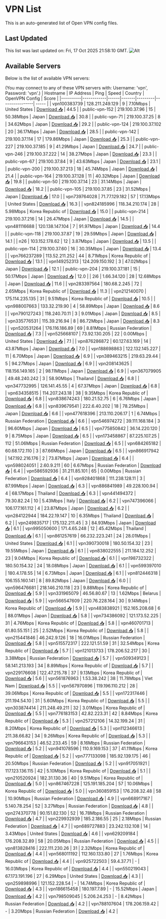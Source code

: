 # VPN List

This is an auto-generated list of Open VPN config files.

## Last Updated

This list was last updated on: Fri, 17 Oct 2025 21:58:10 GMT.
![Alt](https://repobeats.axiom.co/api/embed/186b98318ef1479477931607c1ad7d823f12451f.svg "Repobeats analytics image")

## Available Servers

Below is the list of available VPN servers:

(You may connect to any of these VPN servers with: Username: 'vpn', Password: 'vpn'.)
| Hostname | IP Address | Ping | Speed | Country | OpenVPN Config | Score |
|----------|------------|------|-------|---------|----------------| ----- |
| vpn100383739 | 128.211.249.129 | 9 | 7.10Mbps | United States | [Download 📥](./configs/server_0_US.ovpn) | 44.5 |
| public-vpn-152 | 219.100.37.96 | 15 | 50.38Mbps | Japan | [Download 📥](./configs/server_1_JP.ovpn) | 30.8 |
| public-vpn-71 | 219.100.37.25 | 8 | 34.62Mbps | Japan | [Download 📥](./configs/server_2_JP.ovpn) | 29.2 |
| public-vpn-124 | 219.100.37.102 | 20 | 36.17Mbps | Japan | [Download 📥](./configs/server_3_JP.ovpn) | 28.5 |
| public-vpn-142 | 219.100.37.114 | 17 | 179.86Mbps | Japan | [Download 📥](./configs/server_4_JP.ovpn) | 25.3 |
| public-vpn-227 | 219.100.37.185 | 9 | 41.29Mbps | Japan | [Download 📥](./configs/server_5_JP.ovpn) | 24.7 |
| public-vpn-246 | 219.100.37.222 | 14 | 38.27Mbps | Japan | [Download 📥](./configs/server_6_JP.ovpn) | 23.3 |
| public-vpn-67 | 219.100.37.84 | 9 | 43.63Mbps | Japan | [Download 📥](./configs/server_7_JP.ovpn) | 23.1 |
| public-vpn-200 | 219.100.37.213 | 18 | 45.74Mbps | Japan | [Download 📥](./configs/server_8_JP.ovpn) | 21.4 |
| public-vpn-164 | 219.100.37.128 | 11 | 40.32Mbps | Japan | [Download 📥](./configs/server_9_JP.ovpn) | 19.8 |
| public-vpn-50 | 219.100.37.14 | 23 | 31.14Mbps | Japan | [Download 📥](./configs/server_10_JP.ovpn) | 18.2 |
| public-vpn-105 | 219.100.37.85 | 23 | 31.52Mbps | Japan | [Download 📥](./configs/server_11_JP.ovpn) | 17.0 |
| vpn739764028 | 71.77.129.182 | 57 | 17.13Mbps | United States | [Download 📥](./configs/server_12_US.ovpn) | 16.3 |
| vpn824185996 | 118.34.210.174 | 28 | 5.98Mbps | Korea Republic of | [Download 📥](./configs/server_13_KR.ovpn) | 15.0 |
| public-vpn-214 | 219.100.37.216 | 14 | 26.47Mbps | Japan | [Download 📥](./configs/server_14_JP.ovpn) | 14.5 |
| vpn481116688 | 120.138.147.104 | 7 | 91.97Mbps | Japan | [Download 📥](./configs/server_15_JP.ovpn) | 14.4 |
| public-vpn-118 | 219.100.37.87 | 19 | 29.59Mbps | Japan | [Download 📥](./configs/server_16_JP.ovpn) | 14.1 |
| n26 | 103.152.178.62 | 12 | 3.87Mbps | Japan | [Download 📥](./configs/server_17_JP.ovpn) | 13.5 |
| public-vpn-114 | 219.100.37.60 | 16 | 30.35Mbps | Japan | [Download 📥](./configs/server_18_JP.ovpn) | 13.4 |
| vpn766237289 | 113.52.211.252 | 44 | 8.71Mbps | Korea Republic of | [Download 📥](./configs/server_19_KR.ovpn) | 13.1 |
| vpn149252313 | 124.209.150.192 | 3 | 47.02Mbps | Japan | [Download 📥](./configs/server_20_JP.ovpn) | 12.1 |
| public-vpn-204 | 219.100.37.181 | 15 | 50.17Mbps | Japan | [Download 📥](./configs/server_21_JP.ovpn) | 12.0 |
| 2i6 | 1.66.34.120 | 28 | 12.68Mbps | Japan | [Download 📥](./configs/server_22_JP.ovpn) | 11.6 |
| vpn283397564 | 180.68.2.245 | 72 | 2.65Mbps | Korea Republic of | [Download 📥](./configs/server_23_KR.ovpn) | 11.3 |
| vpn212140070 | 175.114.235.135 | 31 | 9.51Mbps | Korea Republic of | [Download 📥](./configs/server_24_KR.ovpn) | 10.5 |
| vpn988007663 | 133.32.219.90 | 4 | 58.89Mbps | Japan | [Download 📥](./configs/server_25_JP.ovpn) | 8.6 |
| vpn790127243 | 118.240.70.11 | 3 | 9.01Mbps | Japan | [Download 📥](./configs/server_26_JP.ovpn) | 8.5 |
| vpn335776531 | 115.39.216.94 | 8 | 86.72Mbps | Japan | [Download 📥](./configs/server_27_JP.ovpn) | 8.3 |
| vpn520531264 | 176.116.186.89 | 69 | 8.81Mbps | Russian Federation | [Download 📥](./configs/server_28_RU.ovpn) | 7.3 |
| vpn525668107 | 73.92.130.205 | 22 | 0.00Mbps | United States | [Download 📥](./configs/server_29_US.ovpn) | 7.1 |
| vpn876286872 | 60.127.63.169 | 14 | 43.87Mbps | Japan | [Download 📥](./configs/server_30_JP.ovpn) | 7.0 |
| vpn188698863 | 122.132.145.227 | 11 | 6.70Mbps | Japan | [Download 📥](./configs/server_31_JP.ovpn) | 6.9 |
| vpn389463215 | 219.63.29.44 | 5 | 94.27Mbps | Japan | [Download 📥](./configs/server_32_JP.ovpn) | 6.9 |
| vpn208143625 | 118.156.149.165 | 2 | 98.11Mbps | Japan | [Download 📥](./configs/server_33_JP.ovpn) | 6.9 |
| vpn367079905 | 49.48.240.242 | 3 | 58.90Mbps | Thailand | [Download 📥](./configs/server_34_TH.ovpn) | 6.8 |
| vpn347732995 | 126.141.45.55 | 4 | 67.37Mbps | Japan | [Download 📥](./configs/server_35_JP.ovpn) | 6.8 |
| vpn634358515 | 114.207.243.18 | 38 | 9.35Mbps | Korea Republic of | [Download 📥](./configs/server_36_KR.ovpn) | 6.8 |
| vpn838674243 | 180.21.52.75 | 6 | 6.76Mbps | Japan | [Download 📥](./configs/server_37_JP.ovpn) | 6.8 |
| vpn839679541 | 222.6.40.202 | 18 | 78.25Mbps | Japan | [Download 📥](./configs/server_38_JP.ovpn) | 6.6 |
| vpn477618396 | 213.110.206.17 | 1 | 6.74Mbps | Russian Federation | [Download 📥](./configs/server_39_RU.ovpn) | 6.6 |
| vpn546974272 | 39.111.168.184 | 3 | 96.60Mbps | Japan | [Download 📥](./configs/server_40_JP.ovpn) | 6.5 |
| vpn775850842 | 36.14.220.120 | 9 | 8.75Mbps | Japan | [Download 📥](./configs/server_41_JP.ovpn) | 6.5 |
| vpn173458867 | 87.225.107.25 | 112 | 51.06Mbps | Russian Federation | [Download 📥](./configs/server_42_RU.ovpn) | 6.5 |
| vpn684265182 | 60.68.172.110 | 3 | 87.66Mbps | Japan | [Download 📥](./configs/server_43_JP.ovpn) | 6.5 |
| vpn866917942 | 147.192.216.176 | 2 | 73.87Mbps | Japan | [Download 📥](./configs/server_44_JP.ovpn) | 6.4 |
| vpn598024051 | 2.60.9.211 | 60 | 6.67Mbps | Russian Federation | [Download 📥](./configs/server_45_RU.ovpn) | 6.4 |
| vpn586592936 | 31.211.85.101 | 65 | 0.00Mbps | Russian Federation | [Download 📥](./configs/server_46_RU.ovpn) | 6.4 |
| vpn928401868 | 111.238.128.11 | 3 | 87.99Mbps | Japan | [Download 📥](./configs/server_47_JP.ovpn) | 6.3 |
| vpn886841989 | 49.228.100.94 | 4 | 68.17Mbps | Thailand | [Download 📥](./configs/server_48_TH.ovpn) | 6.3 |
| vpn441494372 | 79.30.82.24 | 10 | 5.43Mbps | Italy | [Download 📥](./configs/server_49_IT.ovpn) | 6.2 |
| vpn747396066 | 106.177.161.112 | 4 | 23.87Mbps | Japan | [Download 📥](./configs/server_50_JP.ovpn) | 6.2 |
| vpn284122944 | 184.22.19.147 | 10 | 6.35Mbps | Thailand | [Download 📥](./configs/server_51_TH.ovpn) | 6.2 |
| vpn249835717 | 175.132.211.45 | 3 | 84.93Mbps | Japan | [Download 📥](./configs/server_52_JP.ovpn) | 6.1 |
| vpn995050600 | 171.4.65.248 | 12 | 45.42Mbps | Thailand | [Download 📥](./configs/server_53_TH.ovpn) | 6.1 |
| vpn861257619 | 66.232.223.241 | 24 | 28.01Mbps | United States | [Download 📥](./configs/server_54_US.ovpn) | 6.1 |
| vpn390730018 | 180.50.154.32 | 23 | 19.55Mbps | Japan | [Download 📥](./configs/server_55_JP.ovpn) | 6.1 |
| vpn838022555 | 211.184.12.252 | 23 | 9.04Mbps | Korea Republic of | [Download 📥](./configs/server_56_KR.ovpn) | 6.1 |
| vpn198732322 | 180.50.154.32 | 24 | 18.08Mbps | Japan | [Download 📥](./configs/server_57_JP.ovpn) | 6.1 |
| vpn599397010 | 180.4.178.55 | 14 | 6.73Mbps | Japan | [Download 📥](./configs/server_58_JP.ovpn) | 6.1 |
| vpn812446318 | 106.155.160.141 | 8 | 89.82Mbps | Japan | [Download 📥](./configs/server_59_JP.ovpn) | 6.0 |
| vpn596476681 | 218.146.210.118 | 23 | 9.88Mbps | Korea Republic of | [Download 📥](./configs/server_60_KR.ovpn) | 5.9 |
| vpn331965079 | 46.56.80.67 | 13 | 1.62Mbps | Belarus | [Download 📥](./configs/server_61_BY.ovpn) | 5.9 |
| vpn566547609 | 220.76.228.164 | 30 | 9.14Mbps | Korea Republic of | [Download 📥](./configs/server_62_KR.ovpn) | 5.9 |
| vpn483838921 | 152.165.208.68 | 6 | 88.01Mbps | Japan | [Download 📥](./configs/server_63_JP.ovpn) | 5.8 |
| vpn734386092 | 121.173.52.225 | 31 | 4.76Mbps | Korea Republic of | [Download 📥](./configs/server_64_KR.ovpn) | 5.8 |
| vpn460701713 | 61.80.55.151 | 25 | 2.52Mbps | Korea Republic of | [Download 📥](./configs/server_65_KR.ovpn) | 5.8 |
| vpn215441846 | 46.242.9.126 | 18 | 16.01Mbps | Russian Federation | [Download 📥](./configs/server_66_RU.ovpn) | 5.8 |
| vpn515572317 | 222.121.51.59 | 31 | 32.54Mbps | Korea Republic of | [Download 📥](./configs/server_67_KR.ovpn) | 5.7 |
| vpn121013733 | 178.206.52.217 | 30 | 3.38Mbps | Russian Federation | [Download 📥](./configs/server_68_RU.ovpn) | 5.7 |
| vpn509349123 | 58.141.213.193 | 34 | 8.89Mbps | Korea Republic of | [Download 📥](./configs/server_69_KR.ovpn) | 5.7 |
| vpn229176608 | 122.47.215.78 | 37 | 9.13Mbps | Korea Republic of | [Download 📥](./configs/server_70_KR.ovpn) | 5.6 |
| vpn561876963 | 1.53.38.242 | 38 | 11.78Mbps | Viet Nam | [Download 📥](./configs/server_71_VN.ovpn) | 5.5 |
| vpn567970896 | 119.196.110.212 | 28 | 39.06Mbps | Korea Republic of | [Download 📥](./configs/server_72_KR.ovpn) | 5.5 |
| vpn172317446 | 211.194.54.10 | 31 | 5.60Mbps | Korea Republic of | [Download 📥](./configs/server_73_KR.ovpn) | 5.5 |
| vpn303874414 | 211.248.49.211 | 32 | 3.01Mbps | Korea Republic of | [Download 📥](./configs/server_74_KR.ovpn) | 5.5 |
| vpn776183153 | 42.82.223.31 | 42 | 8.84Mbps | Korea Republic of | [Download 📥](./configs/server_75_KR.ovpn) | 5.3 |
| vpn257212106 | 14.32.199.24 | 31 | 8.20Mbps | Korea Republic of | [Download 📥](./configs/server_76_KR.ovpn) | 5.3 |
| vpn112346613 | 211.38.66.82 | 34 | 9.26Mbps | Korea Republic of | [Download 📥](./configs/server_77_KR.ovpn) | 5.3 |
| vpn796643153 | 46.52.233.45 | 59 | 8.16Mbps | Russian Federation | [Download 📥](./configs/server_78_RU.ovpn) | 5.2 |
| vpn941078596 | 110.9.169.153 | 37 | 41.11Mbps | Korea Republic of | [Download 📥](./configs/server_79_KR.ovpn) | 5.2 |
| vpn777133098 | 185.92.139.175 | 46 | 20.50Mbps | Russian Federation | [Download 📥](./configs/server_80_RU.ovpn) | 5.2 |
| vpn917051921 | 117.123.136.115 | 42 | 5.10Mbps | Korea Republic of | [Download 📥](./configs/server_81_KR.ovpn) | 5.1 |
| vpn210520924 | 182.31.130.36 | 40 | 9.51Mbps | Korea Republic of | [Download 📥](./configs/server_82_KR.ovpn) | 5.0 |
| vpn867467228 | 125.191.185.204 | 57 | 10.06Mbps | Korea Republic of | [Download 📥](./configs/server_83_KR.ovpn) | 5.0 |
| vpn360859153 | 176.208.32.48 | 58 | 10.90Mbps | Russian Federation | [Download 📥](./configs/server_84_RU.ovpn) | 4.9 |
| vpn668917167 | 5.140.78.254 | 52 | 3.27Mbps | Russian Federation | [Download 📥](./configs/server_85_RU.ovpn) | 4.8 |
| vpn274370778 | 90.151.82.130 | 52 | 16.78Mbps | Russian Federation | [Download 📥](./configs/server_86_RU.ovpn) | 4.7 |
| vpn229932939 | 185.2.186.55 | 25 | 2.18Mbps | Russian Federation | [Download 📥](./configs/server_87_RU.ovpn) | 4.7 |
| vpn689727883 | 23.242.132.108 | 14 | 3.43Mbps | United States | [Download 📥](./configs/server_88_US.ovpn) | 4.6 |
| vpn629209184 | 176.208.32.89 | 58 | 20.05Mbps | Russian Federation | [Download 📥](./configs/server_89_RU.ovpn) | 4.5 |
| vpn813828416 | 222.111.230.26 | 31 | 2.32Mbps | Korea Republic of | [Download 📥](./configs/server_90_KR.ovpn) | 4.4 |
| vpn568011192 | 112.160.133.80 | 27 | 1.76Mbps | Korea Republic of | [Download 📥](./configs/server_91_KR.ovpn) | 4.4 |
| vpn925722503 | 59.4.37.71 | - | 16.03Mbps | Korea Republic of | [Download 📥](./configs/server_92_KR.ovpn) | 4.4 |
| vpn550219043 | 67.173.191.196 | 27 | 6.29Mbps | United States | [Download 📥](./configs/server_93_US.ovpn) | 4.3 |
| vpn259898996 | 121.152.228.54 | - | 14.74Mbps | Korea Republic of | [Download 📥](./configs/server_94_KR.ovpn) | 4.3 |
| vpn186615458 | 180.197.7.89 | - | 15.52Mbps | Japan | [Download 📥](./configs/server_95_JP.ovpn) | 4.2 |
| vpn798509045 | 5.206.24.253 | - | 8.42Mbps | Russian Federation | [Download 📥](./configs/server_96_RU.ovpn) | 4.2 |
| vpn788107604 | 178.206.159.42 | - | 3.20Mbps | Russian Federation | [Download 📥](./configs/server_97_RU.ovpn) | 4.2 |
